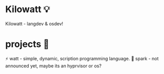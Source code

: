 # Kilowatt 💡
Kilowatt - langdev & osdev!

# projects 🔋
⚡ watt - simple, dynamic, scription programming language.
🎇 spark - not announced yet, maybe its an hyprvisor or os?
